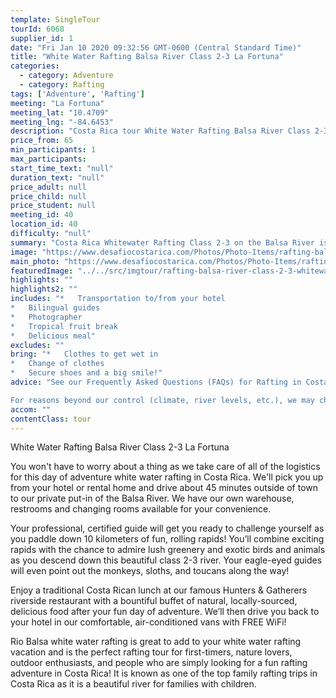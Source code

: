 ```yaml
---
template: SingleTour
tourId: 6068
supplier_id: 1
date: "Fri Jan 10 2020 09:32:56 GMT-0600 (Central Standard Time)"
title: "White Water Rafting Balsa River Class 2-3 La Fortuna"
categories:
  - category: Adventure
  - category: Rafting
tags: ['Adventure', 'Rafting']
meeting: "La Fortuna"
meeting_lat: "10.4709"
meeting_lng: "-84.6453"
description: "Costa Rica tour White Water Rafting Balsa River Class 2-3 La Fortuna, id 6068"
price_from: 65
min_participants: 1
max_participants:
start_time_text: "null"
duration_text: "null"
price_adult: null
price_child: null
price_student: null
meeting_id: 40
location_id: 40
difficulty: "null"
summary: "Costa Rica Whitewater Rafting Class 2-3 on the Balsa River is the perfect tour for nature lovers, outdoor enthusiasts, and people who are looking for an easy-going rafting adventure in the Arenal, Costa Rica area. We are a certified rafting company with professional rafting guides who love what they do! You start off the day by getting thorough paddling and safety instructions and then suit you up with safety gear to prepare for your exciting"
image: "https://www.desafiocostarica.com/Photos/Photo-Items/rafting-balsa-river-class-2-3-whitewater-wildlife-near-arenal-1457740006.jpg"
main_photo: "https://www.desafiocostarica.com/Photos/Photo-Items/rafting-balsa-river-class-2-3-whitewater-wildlife-near-arenal-1457740006.jpg"
featuredImage: "../../src/imgtour/rafting-balsa-river-class-2-3-whitewater-wildlife-near-arenal-1457740006.jpg"
highlights: ""
highlights2: ""
includes: "*   Transportation to/from your hotel
*   Bilingual guides
*   Photographer
*   Tropical fruit break
*   Delicious meal"
excludes: ""
bring: "*   Clothes to get wet in
*   Change of clothes
*   Secure shoes and a big smile!"
advice: "See our Frequently Asked Questions (FAQs) for Rafting in Costa RicaHave a look at our Adventure Waiver if you have questions about our Costa Rica adventure tour policies.We sell dry bags and Chum sunglass holders, river shoes, and commemorative souvenir Rio Balsa t-shirts at our office and in our EGO Store in case you need any last-minute supplies.

For reasons beyond our control (climate, river levels, etc.), we may change to a more suitable tour with an equal or similar adventure appeal or offer other tour options. We reserve the right to cancel a trip due to unfavorable conditions and will only run a tour according to our company policies. We have the most flexible cancellation policy in the industry: full refund is given if (on rare occasion) no tour is run. Adventure tours involve some inherent risk and physical exertion, so you must be in good physical condition to attempt them. As the pioneering rafting company in Costa Rica's wet & wild Northern Zone, we only have 2 rules: 1) Be Safe! and 2) Have Serious Fun! NOTE: We have an extra transport charge for hotels outside of our normal pick-up zone."
accom: ""
contentClass: tour
---
```

White Water Rafting Balsa River Class 2-3 La Fortuna

You won't have to worry about a thing as we take care of all of the logistics for this day of adventure white water rafting in Costa Rica. We'll pick you up from your hotel or rental home and drive about 45 minutes outside of town to our private put-in of the Balsa River. We have our own warehouse, restrooms and changing rooms available for your convenience.

Your professional, certified guide will get you ready to challenge yourself as you paddle down 10 kilometers of fun, rolling rapids! You’ll combine exciting rapids with the chance to admire lush greenery and exotic birds and animals as you descend down this beautiful class 2-3 river. Your eagle-eyed guides will even point out the monkeys, sloths, and toucans along the way!

Enjoy a traditional Costa Rican lunch at our famous Hunters & Gatherers riverside restaurant with a bountiful buffet of natural, locally-sourced, delicious food after your fun day of adventure. We’ll then drive you back to your hotel in our comfortable, air-conditioned vans with FREE WiFi!

Rio Balsa white water rafting is great to add to your white water rafting vacation and is the perfect rafting tour for first-timers, nature lovers, outdoor enthusiasts, and people who are simply looking for a fun rafting adventure in Costa Rica! It is known as one of the top family rafting trips in Costa Rica as it is a beautiful river for families with children.